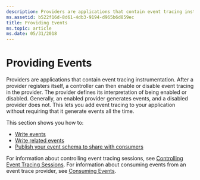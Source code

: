 ```yaml
---
description: Providers are applications that contain event tracing instrumentation.
ms.assetid: b522f16d-8d61-4db3-9194-d965b6d859ec
title: Providing Events
ms.topic: article
ms.date: 05/31/2018
---
```


# Providing Events

Providers are applications that contain event tracing instrumentation. After a provider registers itself, a controller can then enable or disable event tracing in the provider. The provider defines its interpretation of being enabled or disabled. Generally, an enabled provider generates events, and a disabled provider does not. This lets you add event tracing to your application without requiring that it generate events all the time.

This section shows you how to:

-   [Write events](writing-events.md)
-   [Write related events](writing-related-events-in-an-end-to-end-scenario.md)
-   [Publish your event schema to share with consumers](publishing-your-event-schema.md)

For information about controlling event tracing sessions, see [Controlling Event Tracing Sessions](controlling-event-tracing-sessions.md). For information about consuming events from an event trace provider, see [Consuming Events](consuming-events.md).

 

 




